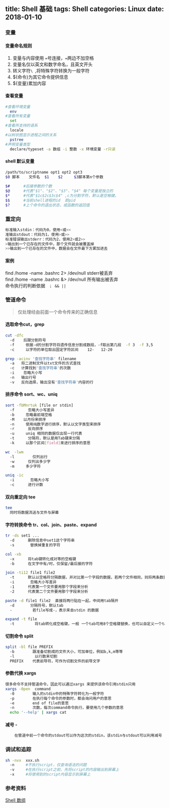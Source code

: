 title: Shell 基础
tags: Shell
categories: Linux
date: 2018-01-10
---
### 变量
#### 变量命名规则
1. 变量与内容使用 `=`号连接，`=`两边不加空格
1. 变量名仅以英文和数字命名，且英文开头
1. 转义字符`\ `,将特殊字符转换为一般字符
1. ${命令}为其它命令提供信息
1. ${变量}累加内容
<!-- more -->

#### 查看变量
```bash
#查看环境变量
  env
#查看所有变量
  set
#查看所支持的语系
  locale
#以树状图显示进程之间的关系
  pstree
#声明变量类型
  declare/typeset -a 数组 -i 整数 -x 环境变量 -r只读
```

#### shell 默认变量
```bash
/path/to/scriptname opt1 opt2 opt3     
$0 脚本    文件名  $1    $2     $3脚本第n个参数 
       
$#      #后接参数的个数
$@      #代表"$1"、"$2"、"$3"、"$4" 每个变量是独立的
$*      #代表"$1c$2c$3c$4" ,c为分割字符，默认是空格键。
$$      #当前shell进程的id  即pid
$?      #上个命令的退出状态，或函数的返回值
```

### 重定向
```bash
标准输入stdin：代码为0，使用<或<<  
准输出stdout：代码为1，使用>或>>  
标准错误输出stderr：代码为2，使用2>或2>>  
>输出到一个已存在的文件中，那个文件就会被覆盖掉  
>>输出到一个已存在的文件中，数据会在文件最下方累加进去  
```

#### 案例
find /home -name .bashrc 2> /dev/null     stderr被丢弃  
find /home -name .bashrc &> /dev/null    所有输出被丢弃  
命令执行的判断依据 ` ； && ||`

### 管道命令
>仅处理经由前面一个命令传来的正确信息

#### 选取命令cut，grep
```bash
cut -dfc
  -d    后跟分割符号
  -f     依据-d的分割字符将遗传信息分割成数段，-f取出第几段  -f 3  -f 3,5
  -c     以字符的单位取出固定字符区间    12-   12-20

grep -acinv '查找字符串' filename
  -a   将二进制文件以txt文件的方式查找 
  -c   计算找到'查找字符串'的次数
  -i    忽略大小写
  -n   输出行号
  -v   反向选择，输出没有'查找字符串'内容的行
```
#### 排序命令 sort、wc、uniq
```bash
sort -fbMnrtuk [file or stdin]
  -f      忽略大小写差异
  -b     忽略最前端空格
  -M    以月份来排序
  -n     使用纯数字进行排序，默认以文字类型来排序
  -r      反向排序
  -u     uniq 相同的数据仅出现一行代表
  -t      分隔符，默认是用Tab键来分隔
  -k     以那个区间[field]来进行排序的意思

wc  -lwm
  -l        仅列出行
  -w      仅列出多少字
  -m     多少字符

uniq -ic
  -i       忽略大小写
  -c      进行计数
```
   
#### 双向重定向 tee
```bash
tee
  同时将数据流送与文件与屏幕
```
#### 字符转换命令 tr、col、join、paste、expand
```bash
tr -ds set1 ...
  -d      删除信息中set1这个字符串
  -s       替换掉重复的字符       

col -xb
  -x      将tab键转化成对等的空格键
  -b      在文字中有/时，仅保留/最后接的字符

join -ti12 file1 file2
  -t      默认以空格符分隔数据，并对比第一个字段的数据，若两个文件相同，则将两条数据连成一行
  -i       忽略大小写差异
  -1      代表第一个文件要用那个字段来分析
  -2      代表第二个文件要用那个字段来分析

paste -d file1 file2  直接将两行贴在一起，中间用tab隔开
  -d       分隔符号，默认tab
  -         若file写成-，表示来自stdin 的数据

expand -t file
  -t         将tab转化成空格键，一般 一个tab可用8个空格键替换，也可以自定义一个tab代表多少字符
```
#### 切割命令 split
```bash
split -bl file PREFIX
  -b        跟准备切割成的文件大小，可加单位，例如b,k,m等等
  -l         以行数来切割
  PREFIX    代表前导符，可作为切割文件的前导文字
```
#### 参数代换 xargs
```bash
很多命令不支持管道命令，因此可以通过xargs 来提供该命令引用stdin只用
xargs -0pen  command
  -0        输入的stdin中的特殊字符转化为一般字符
  -p        在执行每个命令的参数时，都会询问用户的意思     
  -e        end of file的意思
  -n        次数，每次command命令执行，要使用几个参数的意思
  echo '--help' | xargs cat
```
#### 减号 -
```bash
    在管道中前一个命令的stdout可以作为这次的stdin，该stdin与stdout可以利用减号 - 来替代
```
 
### 调试和追踪
```bash
sh -nvx  xxx.sh
  -n     #不执行script，仅查询语法的问题
  -v     #在执行script之前，先将script的内容输出到屏幕上
  -x     #将使用到的script内容显示到屏幕上
```

### 参考资料
[Shell 数组](https://www.cnblogs.com/Joke-Shi/p/5705856.html)
